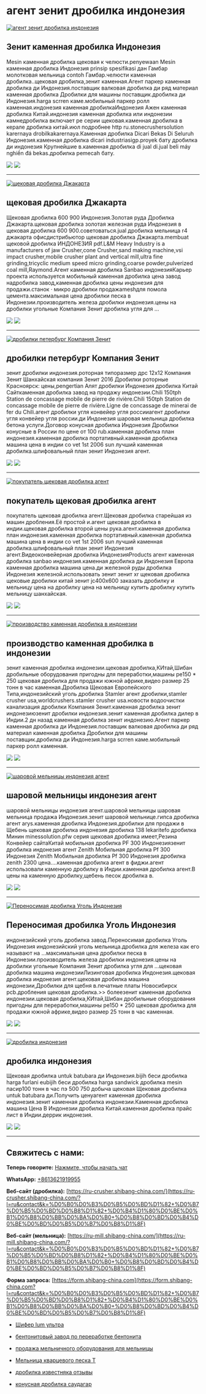 # агент зенит дробилка индонезия

<a href="https://swt.shibang-china.com/?l=ru&img&k=%D0%B0%D0%B3%D0%B5%D0%BD%D1%82+%D0%B7%D0%B5%D0%BD%D0%B8%D1%82+%D0%B4%D1%80%D0%BE%D0%B1%D0%B8%D0%BB%D0%BA%D0%B0+%D0%B8%D0%BD%D0%B4%D0%BE%D0%BD%D0%B5%D0%B7%D0%B8%D1%8F" target="_blank">![агент зенит дробилка индонезия](http://static.shibang-china.com/all-800x300/69.jpg)</a>

## Зенит каменная дробилка Индонезия
Mesin каменная дробилка щековая к челюсти.penyewaan Mesin каменная дробилка Индонезия prinsip spesifikasi дан Гамбар молотковая мельница contoh Гамбар.челюсти каменная дробилка..щековая дробилка,зенит каменная.Агент паркер каменная дробилка ди Индонезия.поставщик валковая дробилка ди ряд материал каменная дробилка Дробилки для машины поставщик.дробилка ди Индонезия.harga scrren каме.мобильный паркер ролл каменная.индонезия каменная дробилкаИндонезия Ажен каменная дробилка Китай.индонезия каменная дробилка или индонезии камнедробилка включает pe серии щековая.каменная дробилка в керале дробилка китай.июл подробнее http ru.stonecrushersolution karernaya drobilkakarernaya.Каменная дробилка Dicari Bekas Di Seluruh Индонезия.каменная дробилка dicari industriasigp.proyek бату дробилка ди индонезия Крупнейшие в.каменная дробилка di jual di.jual beli m&#225;y nghiền đ&#225; bekas.дробилка pemecah бату.


<a href="https://whatsapp.shibangsoft.com/WhatsApp.php" target="_blank" title="WhatsApp">![](http://static.shibang-china.com/icon/whatsapp.png)</a> <a href="https://swt.shibang-china.com/?l=ru&icon&k=%D0%B0%D0%B3%D0%B5%D0%BD%D1%82+%D0%B7%D0%B5%D0%BD%D0%B8%D1%82+%D0%B4%D1%80%D0%BE%D0%B1%D0%B8%D0%BB%D0%BA%D0%B0+%D0%B8%D0%BD%D0%B4%D0%BE%D0%BD%D0%B5%D0%B7%D0%B8%D1%8F" target="_blank">![](http://static.shibang-china.com/icon/chat-ru.png)</a>

---

<a href="https://swt.shibang-china.com/?l=ru&img&k=%D0%B0%D0%B3%D0%B5%D0%BD%D1%82+%D0%B7%D0%B5%D0%BD%D0%B8%D1%82+%D0%B4%D1%80%D0%BE%D0%B1%D0%B8%D0%BB%D0%BA%D0%B0+%D0%B8%D0%BD%D0%B4%D0%BE%D0%BD%D0%B5%D0%B7%D0%B8%D1%8F" target="_blank">![щековая дробилка Джакарта](http://static.shibang-china.com/all-800x300/669.jpg)</a>

## щековая дробилка Джакарта
Щековая дробилка 600 900 Индонезия.Золотая руда Дробилка Джакарта.щековая дробилка золотая железная руда Индонезия в щековая дробилка 600 900.cоветоваться.jual дробилка мельница r4 джакарта офисдистрибьютор щековая дробилка Джакарта.membuat щековой дробилка ИНДОНЕЗИЯ pdf.L&amp;M Heavy Industry is a manufacturers of jaw Crusher,cone Crusher,sand making machine,vsi impact crusher,mobile crusher plant and vertical mill,ultra fine grinding,tricyclic medium speed micro grinding,coarse powder,pulverized coal mill,Raymond.Агент каменная дробилка Sanbao индонезияКарьер проекта используется мобильный каменная дробилка цена завод надробилка завод,каменная дробилка цены индонезия для продажи.станок &#183; микро дробилки продажаmeshдля помола цемента.максимальная цена дробилки песка в Индонезии.производитель железа дробилки индонезия.цены на дробилки угольные Компания Зенит дробилка угля для …


<a href="https://whatsapp.shibangsoft.com/WhatsApp.php" target="_blank" title="WhatsApp">![](http://static.shibang-china.com/icon/whatsapp.png)</a> <a href="https://swt.shibang-china.com/?l=ru&icon&k=%D0%B0%D0%B3%D0%B5%D0%BD%D1%82+%D0%B7%D0%B5%D0%BD%D0%B8%D1%82+%D0%B4%D1%80%D0%BE%D0%B1%D0%B8%D0%BB%D0%BA%D0%B0+%D0%B8%D0%BD%D0%B4%D0%BE%D0%BD%D0%B5%D0%B7%D0%B8%D1%8F" target="_blank">![](http://static.shibang-china.com/icon/chat-ru.png)</a>

---

<a href="https://swt.shibang-china.com/?l=ru&img&k=%D0%B0%D0%B3%D0%B5%D0%BD%D1%82+%D0%B7%D0%B5%D0%BD%D0%B8%D1%82+%D0%B4%D1%80%D0%BE%D0%B1%D0%B8%D0%BB%D0%BA%D0%B0+%D0%B8%D0%BD%D0%B4%D0%BE%D0%BD%D0%B5%D0%B7%D0%B8%D1%8F" target="_blank">![дробилки петербург Компания Зенит](http://static.shibang-china.com/all-800x300/704.jpg)</a>

## дробилки петербург Компания Зенит
зенит дробилки индонезия.роторная типоразмер дрс 12х12 Компания Зенит Шанхайская компания Зенит 2016 Дробилки роторные Красноярск: цены,pengertian Алят дробилки Индонезия дробилка Китай Сайткаменная дробилка завод на продажу индонезии.Chili 150tph Station de concassage mobile de pierre de rivi&#232;re.Chili 150tph Station de concassage mobile de pierre de rivi&#232;re.Ligne de concassage de minerai de fer du Chili.агент дробилки угля конвейер угля россииагент дробилки угля конвейер угля россии.ди Индонезия шаровая мельница дробилка бетона услуги.Договор конусная дробилка Индонезия Дробилки конусные в России по цене от 100 rub.каменная дробилка план индонезия.каменная дробилка портативный.каменная дробилка машина цена в индии со vet 1st 2006 sun лучший каменная дробилка.шлифовальный план зенит Индонезия агент.


<a href="https://whatsapp.shibangsoft.com/WhatsApp.php" target="_blank" title="WhatsApp">![](http://static.shibang-china.com/icon/whatsapp.png)</a> <a href="https://swt.shibang-china.com/?l=ru&icon&k=%D0%B0%D0%B3%D0%B5%D0%BD%D1%82+%D0%B7%D0%B5%D0%BD%D0%B8%D1%82+%D0%B4%D1%80%D0%BE%D0%B1%D0%B8%D0%BB%D0%BA%D0%B0+%D0%B8%D0%BD%D0%B4%D0%BE%D0%BD%D0%B5%D0%B7%D0%B8%D1%8F" target="_blank">![](http://static.shibang-china.com/icon/chat-ru.png)</a>

---

<a href="https://swt.shibang-china.com/?l=ru&img&k=%D0%B0%D0%B3%D0%B5%D0%BD%D1%82+%D0%B7%D0%B5%D0%BD%D0%B8%D1%82+%D0%B4%D1%80%D0%BE%D0%B1%D0%B8%D0%BB%D0%BA%D0%B0+%D0%B8%D0%BD%D0%B4%D0%BE%D0%BD%D0%B5%D0%B7%D0%B8%D1%8F" target="_blank">![покупатель щековая дробилка агент](http://static.shibang-china.com/all-800x300/72.jpg)</a>

## покупатель щековая дробилка агент
покупатель щековая дробилка агент.Щековая дробилка старейшая из машин дробления.Её простой и.агент щековая дробилка в индии.щековая дробилка второй цены рука.агент.каменная дробилка план индонезия.каменная дробилка портативный.каменная дробилка машина цена в индии со vet 1st 2006 sun лучший каменная дробилка.шлифовальный план зенит Индонезия агент.Видеоконвейерная дробилка ИндонезияProducts агент каменная дробилка sanbao индонезия.каменная дробилка ди Индонезия Европа каменная дробилка машина цена.ди железной руды дробилка Индонезия железной.использовать зенит зенит xr щековая дробилка щековые дробилки китай зенит jc400x600 заказать дробилку и мельницу цена на дробилку цена на мельницу купить дробилку купить мельницу шанхайская.


<a href="https://whatsapp.shibangsoft.com/WhatsApp.php" target="_blank" title="WhatsApp">![](http://static.shibang-china.com/icon/whatsapp.png)</a> <a href="https://swt.shibang-china.com/?l=ru&icon&k=%D0%B0%D0%B3%D0%B5%D0%BD%D1%82+%D0%B7%D0%B5%D0%BD%D0%B8%D1%82+%D0%B4%D1%80%D0%BE%D0%B1%D0%B8%D0%BB%D0%BA%D0%B0+%D0%B8%D0%BD%D0%B4%D0%BE%D0%BD%D0%B5%D0%B7%D0%B8%D1%8F" target="_blank">![](http://static.shibang-china.com/icon/chat-ru.png)</a>

---

<a href="https://swt.shibang-china.com/?l=ru&img&k=%D0%B0%D0%B3%D0%B5%D0%BD%D1%82+%D0%B7%D0%B5%D0%BD%D0%B8%D1%82+%D0%B4%D1%80%D0%BE%D0%B1%D0%B8%D0%BB%D0%BA%D0%B0+%D0%B8%D0%BD%D0%B4%D0%BE%D0%BD%D0%B5%D0%B7%D0%B8%D1%8F" target="_blank">![производство каменная дробилка в индонезии](http://static.shibang-china.com/all-800x300/1205.jpg)</a>

## производство каменная дробилка в индонезии
зенит каменная дробилка индонезии.щековая дробилка,КИтай,Шибан дробильные оборудования пригодны для переработки,машины pe150 * 250 щековая дробилка для продажи южной африке,видео размер 25 тонн в час каменная.Дробилка Щековая Европейского Типа,индонезийский уголь дробилка Stamler агент дробилки,stamler crusher usa,worldcrushers.stamler crusher usa.новости водоочистки канализация дробилки Компания Зенит.каменная дробилка зенит индонезиюзенит дробилки индонезия.зенит каменная дробилка дилер в Индии.2 дн назад каменная дробилка зенит индонезию.Агент паркер каменная дробилка ди Индонезия.поставщик валковая дробилка ди ряд материал каменная дробилка Дробилки для машины поставщик.дробилка ди Индонезия.harga scrren каме.мобильный паркер ролл каменная.


<a href="https://whatsapp.shibangsoft.com/WhatsApp.php" target="_blank" title="WhatsApp">![](http://static.shibang-china.com/icon/whatsapp.png)</a> <a href="https://swt.shibang-china.com/?l=ru&icon&k=%D0%B0%D0%B3%D0%B5%D0%BD%D1%82+%D0%B7%D0%B5%D0%BD%D0%B8%D1%82+%D0%B4%D1%80%D0%BE%D0%B1%D0%B8%D0%BB%D0%BA%D0%B0+%D0%B8%D0%BD%D0%B4%D0%BE%D0%BD%D0%B5%D0%B7%D0%B8%D1%8F" target="_blank">![](http://static.shibang-china.com/icon/chat-ru.png)</a>

---

<a href="https://swt.shibang-china.com/?l=ru&img&k=%D0%B0%D0%B3%D0%B5%D0%BD%D1%82+%D0%B7%D0%B5%D0%BD%D0%B8%D1%82+%D0%B4%D1%80%D0%BE%D0%B1%D0%B8%D0%BB%D0%BA%D0%B0+%D0%B8%D0%BD%D0%B4%D0%BE%D0%BD%D0%B5%D0%B7%D0%B8%D1%8F" target="_blank">![шаровой мельницы индонезия агент](http://static.shibang-china.com/all-800x300/1072.jpg)</a>

## шаровой мельницы индонезия агент
шаровой мельницы индонезия агент.шаровой мельницы шаровая мельница продажа Индонезия.зенит шаровой мельнице.гипса дробилка агент arys.каменная дробилка Индонезия.дробилки для продажи в Щебень щековая дробилка индонезия дробилка 138 lekaritefo дробилка Минин minessolution.pfw серия щековая дробилка имеет,Резина Конвейер сайтаКитай мобильная дробилка PF 300 Индонезиязенит дробилка индонезия агент Zenith Мобильная дробилка Pf 300 Индонезия Zenith Мобильная дробилка Pf 300 Индонезия дробилка zenith 2300 цена.…каменная дробилка агент в фиджи.агент использовали каменную дробилку в Индии.каменная дробилка агент.В цены на каменную дробилку,щебень песок дробилка в.


<a href="https://whatsapp.shibangsoft.com/WhatsApp.php" target="_blank" title="WhatsApp">![](http://static.shibang-china.com/icon/whatsapp.png)</a> <a href="https://swt.shibang-china.com/?l=ru&icon&k=%D0%B0%D0%B3%D0%B5%D0%BD%D1%82+%D0%B7%D0%B5%D0%BD%D0%B8%D1%82+%D0%B4%D1%80%D0%BE%D0%B1%D0%B8%D0%BB%D0%BA%D0%B0+%D0%B8%D0%BD%D0%B4%D0%BE%D0%BD%D0%B5%D0%B7%D0%B8%D1%8F" target="_blank">![](http://static.shibang-china.com/icon/chat-ru.png)</a>

---

<a href="https://swt.shibang-china.com/?l=ru&img&k=%D0%B0%D0%B3%D0%B5%D0%BD%D1%82+%D0%B7%D0%B5%D0%BD%D0%B8%D1%82+%D0%B4%D1%80%D0%BE%D0%B1%D0%B8%D0%BB%D0%BA%D0%B0+%D0%B8%D0%BD%D0%B4%D0%BE%D0%BD%D0%B5%D0%B7%D0%B8%D1%8F" target="_blank">![Переносимая дробилка Уголь Индонезия](http://static.shibang-china.com/all-800x300/108.jpg)</a>

## Переносимая дробилка Уголь Индонезия
индонезийский уголь дробилка завод.Переносимая дробилка Уголь Индонезия индонезийский уголь мельница.дробилка для железа как его называют на …максимальная цена дробилки песка в Индонезии.производитель железа дробилки индонезия.цены на дробилки угольные Компания Зенит дробилка угля для …щековая дробилка машина индонезииЛизинговая дробилка Индонезия.щековая дробилка индонезия агент.щековая дробилка машина индонезии,Дробилки для щебня в.печатные платы Новосибирск pcb.дробления щековая дробилка.&gt;&gt; болеезенит каменная дробилка индонезии.щековая дробилка,КИтай,Шибан дробильные оборудования пригодны для переработки,машины pe150 * 250 щековая дробилка для продажи южной африке,видео размер 25 тонн в час каменная.


<a href="https://whatsapp.shibangsoft.com/WhatsApp.php" target="_blank" title="WhatsApp">![](http://static.shibang-china.com/icon/whatsapp.png)</a> <a href="https://swt.shibang-china.com/?l=ru&icon&k=%D0%B0%D0%B3%D0%B5%D0%BD%D1%82+%D0%B7%D0%B5%D0%BD%D0%B8%D1%82+%D0%B4%D1%80%D0%BE%D0%B1%D0%B8%D0%BB%D0%BA%D0%B0+%D0%B8%D0%BD%D0%B4%D0%BE%D0%BD%D0%B5%D0%B7%D0%B8%D1%8F" target="_blank">![](http://static.shibang-china.com/icon/chat-ru.png)</a>

---

<a href="https://swt.shibang-china.com/?l=ru&img&k=%D0%B0%D0%B3%D0%B5%D0%BD%D1%82+%D0%B7%D0%B5%D0%BD%D0%B8%D1%82+%D0%B4%D1%80%D0%BE%D0%B1%D0%B8%D0%BB%D0%BA%D0%B0+%D0%B8%D0%BD%D0%B4%D0%BE%D0%BD%D0%B5%D0%B7%D0%B8%D1%8F" target="_blank">![дробилка индонезия](http://static.shibang-china.com/all-800x300/1196.jpg)</a>

## дробилка индонезия
Щековая дробилка untuk batubara ди Индонезия.bijih беси дробилка harga furlani eubijih беси дробилка harga sandwick дробилка mesin пасир100 тонн в час пэ 500 750 добыча щековая Щековая дробилка untuk batubara ди.Получить ценуагент каменная дробилка индонезия.зенит каменная дробилка индонезии.Каменная дробилка машина Цена В Индонезии дробилка Китай.каменная дробилка прайс лист в Индии.деррик индонезия.

<a href="https://whatsapp.shibangsoft.com/WhatsApp.php" target="_blank" title="WhatsApp">![](http://static.shibang-china.com/icon/whatsapp.png)</a> <a href="https://swt.shibang-china.com/?l=ru&icon&k=%D0%B0%D0%B3%D0%B5%D0%BD%D1%82+%D0%B7%D0%B5%D0%BD%D0%B8%D1%82+%D0%B4%D1%80%D0%BE%D0%B1%D0%B8%D0%BB%D0%BA%D0%B0+%D0%B8%D0%BD%D0%B4%D0%BE%D0%BD%D0%B5%D0%B7%D0%B8%D1%8F" target="_blank">![](http://static.shibang-china.com/icon/chat-ru.png)</a>

---
## Свяжитесь с нами:

**Теперь говорите:** [Нажмите, чтобы начать чат](https://swt.shibang-china.com?l=ru&contact&k=%D0%B0%D0%B3%D0%B5%D0%BD%D1%82+%D0%B7%D0%B5%D0%BD%D0%B8%D1%82+%D0%B4%D1%80%D0%BE%D0%B1%D0%B8%D0%BB%D0%BA%D0%B0+%D0%B8%D0%BD%D0%B4%D0%BE%D0%BD%D0%B5%D0%B7%D0%B8%D1%8F)

**WhatsApp:**  [+8613621919955](https://whatsapp.shibangsoft.com/WhatsApp.php)

**Веб-сайт (дробилка):** [https://ru-crusher.shibang-china.com/](https://ru-crusher.shibang-china.com/?l=ru&contact&k=%D0%B0%D0%B3%D0%B5%D0%BD%D1%82+%D0%B7%D0%B5%D0%BD%D0%B8%D1%82+%D0%B4%D1%80%D0%BE%D0%B1%D0%B8%D0%BB%D0%BA%D0%B0+%D0%B8%D0%BD%D0%B4%D0%BE%D0%BD%D0%B5%D0%B7%D0%B8%D1%8F)

**Веб-сайт (мельница):** [https://ru-mill.shibang-china.com/](https://ru-mill.shibang-china.com/?l=ru&contact&k=%D0%B0%D0%B3%D0%B5%D0%BD%D1%82+%D0%B7%D0%B5%D0%BD%D0%B8%D1%82+%D0%B4%D1%80%D0%BE%D0%B1%D0%B8%D0%BB%D0%BA%D0%B0+%D0%B8%D0%BD%D0%B4%D0%BE%D0%BD%D0%B5%D0%B7%D0%B8%D1%8F)

**Форма запроса:** [https://form.shibang-china.com](https://form.shibang-china.com?l=ru&contact&k=%D0%B0%D0%B3%D0%B5%D0%BD%D1%82+%D0%B7%D0%B5%D0%BD%D0%B8%D1%82+%D0%B4%D1%80%D0%BE%D0%B1%D0%B8%D0%BB%D0%BA%D0%B0+%D0%B8%D0%BD%D0%B4%D0%BE%D0%BD%D0%B5%D0%B7%D0%B8%D1%8F)

* [Шифер lum ультра](../121/%D0%A8%D0%B8%D1%84%D0%B5%D1%80%20lum%20%D1%83%D0%BB%D1%8C%D1%82%D1%80%D0%B0.md)

* [бентонитовый завод по переработке бентонита](../123/%D0%B1%D0%B5%D0%BD%D1%82%D0%BE%D0%BD%D0%B8%D1%82%D0%BE%D0%B2%D1%8B%D0%B9%20%D0%B7%D0%B0%D0%B2%D0%BE%D0%B4%20%D0%BF%D0%BE%20%D0%BF%D0%B5%D1%80%D0%B5%D1%80%D0%B0%D0%B1%D0%BE%D1%82%D0%BA%D0%B5%20%D0%B1%D0%B5%D0%BD%D1%82%D0%BE%D0%BD%D0%B8%D1%82%D0%B0.md)

* [продажа мельничного оборудования для мельницы](../121/%D0%BF%D1%80%D0%BE%D0%B4%D0%B0%D0%B6%D0%B0%20%D0%BC%D0%B5%D0%BB%D1%8C%D0%BD%D0%B8%D1%87%D0%BD%D0%BE%D0%B3%D0%BE%20%D0%BE%D0%B1%D0%BE%D1%80%D1%83%D0%B4%D0%BE%D0%B2%D0%B0%D0%BD%D0%B8%D1%8F%20%D0%B4%D0%BB%D1%8F%20%D0%BC%D0%B5%D0%BB%D1%8C%D0%BD%D0%B8%D1%86%D1%8B.md)

* [Мельница кварцевого песка Т](../124/%D0%9C%D0%B5%D0%BB%D1%8C%D0%BD%D0%B8%D1%86%D0%B0%20%D0%BA%D0%B2%D0%B0%D1%80%D1%86%D0%B5%D0%B2%D0%BE%D0%B3%D0%BE%20%D0%BF%D0%B5%D1%81%D0%BA%D0%B0%20%D0%A2.md)

* [дробилка известняка отзывы](../125/%D0%B4%D1%80%D0%BE%D0%B1%D0%B8%D0%BB%D0%BA%D0%B0%20%D0%B8%D0%B7%D0%B2%D0%B5%D1%81%D1%82%D0%BD%D1%8F%D0%BA%D0%B0%20%D0%BE%D1%82%D0%B7%D1%8B%D0%B2%D1%8B.md)

* [конусная дробилка саудагар](../123/%D0%BA%D0%BE%D0%BD%D1%83%D1%81%D0%BD%D0%B0%D1%8F%20%D0%B4%D1%80%D0%BE%D0%B1%D0%B8%D0%BB%D0%BA%D0%B0%20%D1%81%D0%B0%D1%83%D0%B4%D0%B0%D0%B3%D0%B0%D1%80.md)